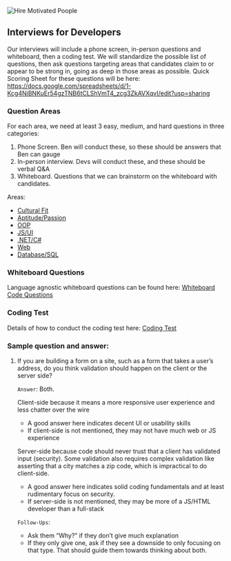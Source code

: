 ![Hire Motivated Poople](https://image-store.slidesharecdn.com/5577fd01-3f27-4433-a76e-34151a4b1883-medium.jpeg)

## Interviews for Developers
Our interviews will include a phone screen, in-person questions and whiteboard, then a coding test.  We will standardize the possible list of questions, then ask questions targeting areas that candidates claim to or appear to be strong in, going as deep in those areas as possible.
Quick Scoring Sheet for these questions will be here:
https://docs.google.com/spreadsheets/d/1-Kcg4NiBNKuEr54gzTNB6tCLShVmT4_zcg3ZkAVXqvI/edit?usp=sharing

### Question Areas
For each area, we need at least 3 easy, medium, and hard questions in three categories:
1. Phone Screen.  Ben will conduct these, so these should be answers that Ben can gauge
2. In-person interview.  Devs will conduct these, and these should be verbal Q&A
3. Whiteboard.  Questions that we can brainstorm on the whiteboard with candidates.

Areas:
* [Cultural Fit](questions_cultural_fit)
* [Aptitude/Passion](questions_aptitude_passion)
* [OOP](questions_oop)
* [JS/UI](questions_js)
* [.NET/C#](questions_net)
* [Web](questions_web)
* [Database/SQL](questions_db)

### Whiteboard Questions
Language agnostic whiteboard questions can be found here: [Whiteboard Code Questions](whiteboard-code-questions)

### Coding Test
Details of how to conduct the coding test here: [Coding Test](coding_test)

### Sample question and answer:

1. If you are building a form on a site, such as a form that takes a user’s address, do you think validation should happen on the client or the server side?

    `Answer`: Both.

    Client-side because it means a more responsive user experience and less chatter over the wire
    * A good answer here indicates decent UI or usability skills
    * If client-side is not mentioned, they may not have much web or JS experience

    Server-side because code should never trust that a client has validated input (security).  Some validation also requires complex validation like asserting that a city matches a zip code, which is impractical to do client-side.
    * A good answer here indicates solid coding fundamentals and at least rudimentary focus on security.
    * If server-side is not mentioned, they may be more of a JS/HTML developer than a full-stack

    `Follow-Ups`:
    * Ask them “Why?” if they don’t give much explanation
    * If they only give one, ask if they see a downside to only focusing on that type.  That should guide them towards thinking about both.
